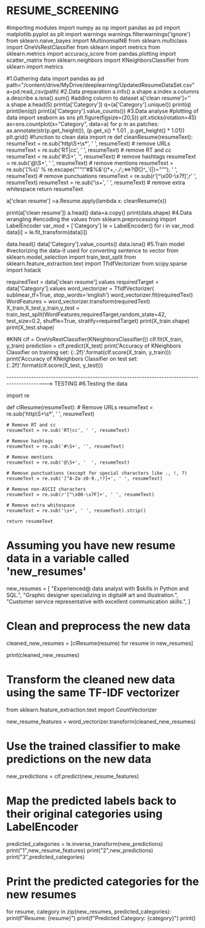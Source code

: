 # RESUME_SCREENING
#importing modules
import numpy as np
import pandas as pd
import matplotlib.pyplot as plt
import warnings
warnings.filterwarnings('ignore')
from sklearn.naive_bayes import MultinomialNB
from sklearn.multiclass import OneVsRestClassifier
from sklearn import metrics
from sklearn.metrics import accuracy_score
from pandas.plotting import scatter_matrix
from sklearn.neighbors import KNeighborsClassifier
from sklearn import metrics

#1.Gathering data
import pandas as pd
path="/content/drive/MyDrive/deeplearning/UpdatedResumeDataSet.csv"
a=pd.read_csv(path)
#2.Data preparation
a.info()
a.shape
a.index
a.columns
a.describe
a.isna().sum()
#adding column to dataset
a['clean resume']=''
a.shape
a.head(5)
print(a['Category'])
q=(a['Category'].unique())
print(q)
print(len(q))
print(a['Category'].value_counts())
#3.Data analyse
#plotting of data 
import seaborn as sns
plt.figure(figsize=(20,5))
plt.xticks(rotation=45)
ax=sns.countplot(x="Category", data=a)
for p in ax.patches:
    ax.annotate(str(p.get_height()), (p.get_x() * 1.01 , p.get_height() * 1.01))
plt.grid()
#function to clean data
import re
def cleanResume(resumeText):
    resumeText = re.sub('http\S+\s*', ' ', resumeText)  # remove URLs
    resumeText = re.sub('RT|cc', ' ', resumeText)  # remove RT and cc
    resumeText = re.sub('#\S+', '', resumeText)  # remove hashtags
    resumeText = re.sub('@\S+', '  ', resumeText)  # remove mentions
    resumeText = re.sub('[%s]' % re.escape("""!"#$%&'()*+,-./:;<=>?@[\]^_`{|}~"""), ' ', resumeText)  # remove punctuations
    resumeText = re.sub(r'[^\x00-\x7f]',r' ', resumeText) 
    resumeText = re.sub('\s+', ' ', resumeText)  # remove extra whitespace
    return resumeText
    
a['clean resume'] =a.Resume.apply(lambda x: cleanResume(x))

print(a['clean resume'])
a.head()
data=a.copy()
print(data.shape)
#4.Data wrangling
#encoding the values
from sklearn.preprocessing import LabelEncoder
var_mod = ['Category']
le = LabelEncoder()
for i in var_mod:
    data[i] = le.fit_transform(data[i])

data.head()
data['Category'].value_counts()
data.isna()
#5.Train model
#vectorizing the data-it used for converting sentence to vector
from sklearn.model_selection import train_test_split
from sklearn.feature_extraction.text import TfidfVectorizer
from scipy.sparse import hstack

requiredText = data['clean resume'].values
requiredTarget = data['Category'].values
word_vectorizer = TfidfVectorizer(
    sublinear_tf=True,
    stop_words='english')
word_vectorizer.fit(requiredText)
WordFeatures = word_vectorizer.transform(requiredText)
X_train,X_test,y_train,y_test = train_test_split(WordFeatures,requiredTarget,random_state=42, test_size=0.2,
                                                 shuffle=True, stratify=requiredTarget)
print(X_train.shape)
print(X_test.shape)

#KNN
clf = OneVsRestClassifier(KNeighborsClassifier())
clf.fit(X_train, y_train)
prediction = clf.predict(X_test)
print('Accuracy of KNeighbors Classifier on training set: {:.2f}'.format(clf.score(X_train, y_train)))
print('Accuracy of KNeighbors Classifier on test set:     {:.2f}'.format(clf.score(X_test, y_test)))

----------------------------------------------------------------------------------------------> TESTING
#6.Testing the data

import re

def clResume(resumeText):
    # Remove URLs
    resumeText = re.sub('http\S+\s*', ' ', resumeText)
    
    # Remove RT and cc
    resumeText = re.sub('RT|cc', ' ', resumeText)
    
    # Remove hashtags
    resumeText = re.sub('#\S+', '', resumeText)
    
    # Remove mentions
    resumeText = re.sub('@\S+', '  ', resumeText)
    
    # Remove punctuations (except for special characters like ., !, ?)
    resumeText = re.sub('[^A-Za-z0-9.,!?]+', ' ', resumeText)
    
    # Remove non-ASCII characters
    resumeText = re.sub(r'[^\x00-\x7F]+', ' ', resumeText)
    
    # Remove extra whitespace
    resumeText = re.sub('\s+', ' ', resumeText).strip()
    
    return resumeText
# Assuming you have new resume data in a variable called 'new_resumes'
new_resumes = [
    "Experienced@ data analyst with $skills in Python and SQL.",
    "Graphic designer specializing in digital# art and illustration.",
    "Customer service representative with excellent communication skills.",
]

# Clean and preprocess the new data
cleaned_new_resumes = [clResume(resume) for resume in new_resumes]

print(cleaned_new_resumes)
# Transform the cleaned new data using the same TF-IDF vectorizer
from sklearn.feature_extraction.text import CountVectorizer

new_resume_features = word_vectorizer.transform(cleaned_new_resumes)

# Use the trained classifier to make predictions on the new data
new_predictions = clf.predict(new_resume_features)

# Map the predicted labels back to their original categories using LabelEncoder
predicted_categories = le.inverse_transform(new_predictions)
print("1",new_resume_features)
print("2",new_predictions)
print("3",predicted_categories)
# Print the predicted categories for the new resumes
for resume, category in zip(new_resumes, predicted_categories):
    print(f"Resume: {resume}")
    print(f"Predicted Category: {category}")
    print()

